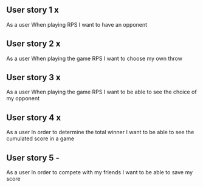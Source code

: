 ## User story 1 x
As a user
When playing RPS
I want to have an opponent

## User story 2 x
As a user
When playing the game RPS
I want to choose my own throw

## User story 3 x
As a user
When playing the game RPS
I want to be able to see the choice of my opponent

## User story 4 x
As a user
In order to determine the total winner
I want to be able to see the cumulated score in a game

## User story 5 -
As a user
In order to compete with my friends
I want to be able to save my score
